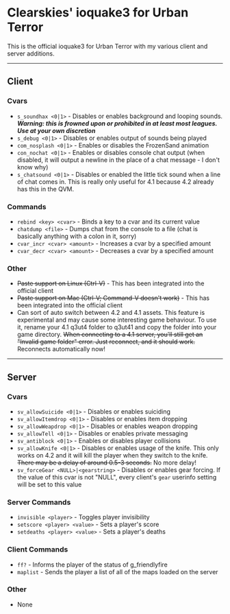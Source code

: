 Clearskies' ioquake3 for Urban Terror
=====================================

This is the official ioquake3 for Urban Terror with my various client and server additions.

**********

Client
------

### Cvars ###
   + `s_soundhax <0|1>` - Disables or enables background and looping sounds. ***Warning: this is frowned upon or prohibited in at least most leagues. Use at your own discretion***
   + `s_debug <0|1>` - Disables or enables output of sounds being played
   + `com_nosplash <0|1>` - Enables or disables the FrozenSand animation
   + `con_nochat <0|1>` - Enables or disables console chat output (when disabled, it will output a newline in the place of a chat message - I don't know why)
   + `s_chatsound <0|1>` - Disables or enabled the little tick sound when a line of chat comes in. This is really only useful for 4.1 because 4.2 already has this in the QVM.

### Commands ###
   + `rebind <key> <cvar>` - Binds a key to a cvar and its current value
   + `chatdump <file>` - Dumps chat from the console to a file (chat is basically anything with a colon in it, sorry)
   + `cvar_incr <cvar> <amount>` - Increases a cvar by a specified amount
   + `cvar_decr <cvar> <amount>` - Decreases a cvar by a specified amount

### Other ###
   + <del>Paste support on Linux (Ctrl-V)</del> - This has been integrated into the official client
   + <del>Paste support on Mac (Ctrl-V; Command-V doesn't work)</del> - This has been integrated into the official client
   + Can sort of auto switch between 4.2 and 4.1 assets. This feature is experimental and may cause some interesting game behaviour. To use it, rename your 4.1 q3ut4 folder to q3ut41 and copy the folder into your game directory. <del>When connecting to a 4.1 server, you'll still get an "Invalid game folder" error. Just reconnect, and it should work.</del> Reconnects automatically now!

**********

Server
------
### Cvars ###
   + `sv_allowSuicide <0|1>` - Disables or enables suiciding
   + `sv_allowItemdrop <0|1>` - Disables or enables item dropping
   + `sv_allowWeapdrop <0|1>` - Disables or enables weapon dropping
   + `sv_allowTell <0|1>` - Disables or enables private messaging
   + `sv_antiblock <0|1>` - Enables or disables player collisions
   + `sv_allowKnife <0|1>` - Disables or enables usage of the knife. This only works on 4.2 and it will kill the player when they switch to the knife. <del>There may be a delay of around 0.5-3 seconds.</del> No more delay!
   + `sv_forceGear <NULL>|<gearstring>` - Disables or enables gear forcing. If the value of this cvar is not "NULL", every client's `gear` userinfo setting will be set to this value

### Server Commands ###
   + `invisible <player>` - Toggles player invisibility
   + `setscore <player> <value>` - Sets a player's score
   + `setdeaths <player> <value>` - Sets a player's deaths

### Client Commands ###
   + `ff?` - Informs the player of the status of g_friendlyfire
   + `maplist` - Sends the player a list of all of the maps loaded on the server

### Other ###
   + None
